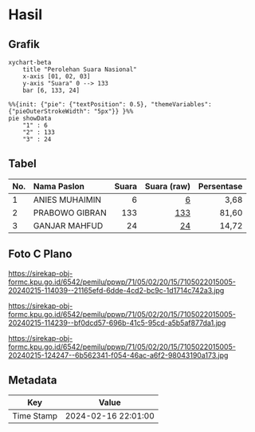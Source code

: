 # Hasil

## Grafik

```mermaid
xychart-beta
    title "Perolehan Suara Nasional"
    x-axis [01, 02, 03]
    y-axis "Suara" 0 --> 133
    bar [6, 133, 24]
```

```mermaid
%%{init: {"pie": {"textPosition": 0.5}, "themeVariables": {"pieOuterStrokeWidth": "5px"}} }%%
pie showData
    "1" : 6
    "2" : 133
    "3" : 24
```

## Tabel

| No. | Nama Paslon    | Suara | Suara (raw) | Persentase |
|:--- |:-------------- | -----:| -----------:| ----------:|
| 1   | ANIES MUHAIMIN | 6     | [6][p-1]    | 3,68       |
| 2   | PRABOWO GIBRAN | 133   | [133][p-2]  | 81,60      |
| 3   | GANJAR MAHFUD  | 24    | [24][p-3]   | 14,72      |


[p-1]: https://github.com/gigit-pemilu/pemilu-2024/blob/main/pilpres/hitung-suara/sub/71-sulawesi-utara/sub/05-minahasa-selatan/sub/02-tompaso-baru/sub/2015-torout/sub/005-tps/sub/paslon-1.txt
[p-2]: https://github.com/gigit-pemilu/pemilu-2024/blob/main/pilpres/hitung-suara/sub/71-sulawesi-utara/sub/05-minahasa-selatan/sub/02-tompaso-baru/sub/2015-torout/sub/005-tps/sub/paslon-2.txt
[p-3]: https://github.com/gigit-pemilu/pemilu-2024/blob/main/pilpres/hitung-suara/sub/71-sulawesi-utara/sub/05-minahasa-selatan/sub/02-tompaso-baru/sub/2015-torout/sub/005-tps/sub/paslon-3.txt

## Foto C Plano

https://sirekap-obj-formc.kpu.go.id/6542/pemilu/ppwp/71/05/02/20/15/7105022015005-20240215-114039--21165efd-6dde-4cd2-bc9c-1d1714c742a3.jpg

https://sirekap-obj-formc.kpu.go.id/6542/pemilu/ppwp/71/05/02/20/15/7105022015005-20240215-114239--bf0dcd57-696b-41c5-95cd-a5b5af877da1.jpg

https://sirekap-obj-formc.kpu.go.id/6542/pemilu/ppwp/71/05/02/20/15/7105022015005-20240215-124247--6b562341-f054-46ac-a6f2-98043190a173.jpg


## Metadata

| Key        | Value               |
| ---------- | ------------------- |
| Time Stamp | 2024-02-16 22:01:00 |




